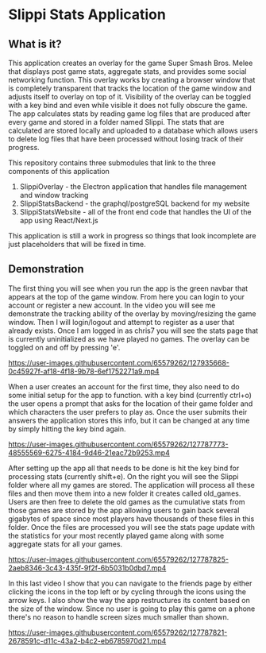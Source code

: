 # Slippi Stats Application
## What is it?
This application creates an overlay for the game Super Smash Bros. Melee that displays post game stats, aggregate stats, and provides some social networking function. This overlay works by creating a browser window that is completely transparent that tracks the location of the game window and adjusts itself to overlay on top of it. Visibility of the overlay can be toggled with a key bind and even while visible it does not fully obscure the game. The app calculates stats by reading game log files that are produced after every game and stored in a folder named Slippi. The stats that are calculated are stored locally and uploaded to a database which allows users to delete log files that have been processed without losing track of their progress.

This repository contains three submodules that link to the three components of this application

1. SlippiOverlay - the Electron application that handles file management and window tracking
2. SlippiStatsBackend - the graphql/postgreSQL backend for my website
3. SlippiStatsWebsite - all of the front end code that handles the UI of the app using React/Next.js

This application is still a work in progress so things that look incomplete are just placeholders that will be fixed in time.

## Demonstration

The first thing you will see when you run the app is the green navbar that appears at the top of the game window. From here you can login to your account or register a new account. In the video you will see me demonstrate the tracking ability of the overlay by moving/resizing the game window. Then I will login/logout and attempt to register as a user that already exists. Once I am logged in as chris7 you will see the stats page that is currently uninitialized as we have played no games. The overlay can be toggled on and off by pressing 'e'.

https://user-images.githubusercontent.com/65579262/127935668-0c45927f-af18-4f18-9b78-6ef1752271a9.mp4

When a user creates an account for the first time, they also need to do some initial setup for the app to function. with a key bind (currently ctrl+o) the user opens a prompt that asks for the location of their game folder and which characters the user prefers to play as. Once the user submits their answers the application stores this info, but it can be changed at any time by simply hitting the key bind again. 


https://user-images.githubusercontent.com/65579262/127787773-48555569-6275-4184-9d46-21eac72b9253.mp4

After setting up the app all that needs to be done is hit the key bind for processing stats (currently shift+e). On the right you will see the Slippi folder where all my games are stored. The application will process all these files and then move them into a new folder it creates called old_games. Users are then free to delete the old games as the cumulative stats from those games are stored by the app allowing users to gain back several gigabytes of space since most players have thousands of these files in this folder. Once the files are processed you will see the stats page update with the statistics for your most recently played game along with some aggregate stats for all your games.

https://user-images.githubusercontent.com/65579262/127787825-2aeb8346-3c43-435f-9f2f-6b5031b0dbd7.mp4


In this last video I show that you can navigate to the friends page by either clicking the icons in the top left or by cycling through the icons using the arrow keys. I also show the way the app restructures its content based on the size of the window. Since no user is going to play this game on a phone there's no reason to handle screen sizes much smaller than shown.

https://user-images.githubusercontent.com/65579262/127787821-2678591c-d11c-43a2-b4c2-eb6785970d21.mp4






